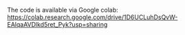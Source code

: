 The code is available via Google colab: https://colab.research.google.com/drive/1D6UCLuhDsQvW-EAlqaAVDlkd5ret_Pyk?usp=sharing
